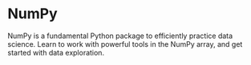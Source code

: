 # NumPy

NumPy is a fundamental Python package to efficiently practice data science. Learn to work with powerful tools in the NumPy array, and get started with data exploration.
